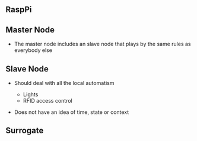 ## RaspPi

## Master Node

- The master node includes an slave node that plays by the same rules as everybody else

## Slave Node

- Should deal with all the local automatism
  - Lights
  - RFID access control

- Does not have an idea of time, state or context

## Surrogate
